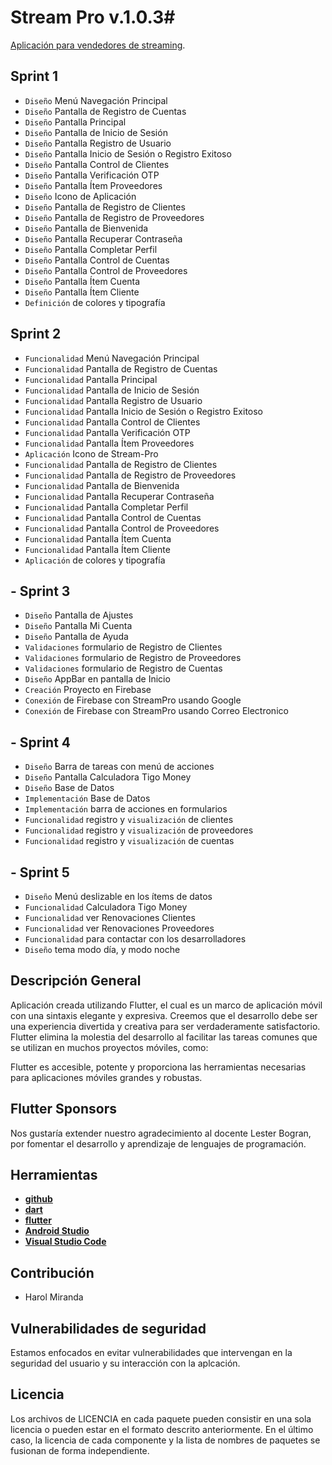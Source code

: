 
# Stream Pro v.1.0.3#
[Aplicación para vendedores de streaming](https://github.com/HarolMirandaDev/Stream-Pro).

## Sprint 1
- `Diseño` Menú Navegación Principal
- `Diseño` Pantalla de Registro de Cuentas
- `Diseño` Pantalla Principal
- `Diseño` Pantalla de Inicio de Sesión
- `Diseño` Pantalla Registro de Usuario
- `Diseño` Pantalla Inicio de Sesión o Registro Exitoso
- `Diseño` Pantalla Control de Clientes
- `Diseño` Pantalla Verificación OTP
- `Diseño` Pantalla Ítem Proveedores
- `Diseño` Icono de Aplicación
- `Diseño` Pantalla de Registro de Clientes
- `Diseño` Pantalla de Registro de Proveedores
- `Diseño` Pantalla de Bienvenida
- `Diseño` Pantalla Recuperar Contraseña
- `Diseño` Pantalla Completar Perfil
- `Diseño` Pantalla Control de Cuentas
- `Diseño` Pantalla Control de Proveedores
- `Diseño` Pantalla Ítem Cuenta
- `Diseño` Pantalla Ítem Cliente
- `Definición` de colores y tipografía

## Sprint 2
- `Funcionalidad` Menú Navegación Principal
- `Funcionalidad` Pantalla de Registro de Cuentas
- `Funcionalidad` Pantalla Principal
- `Funcionalidad` Pantalla de Inicio de Sesión
- `Funcionalidad` Pantalla Registro de Usuario
- `Funcionalidad` Pantalla Inicio de Sesión o Registro Exitoso
- `Funcionalidad` Pantalla Control de Clientes
- `Funcionalidad` Pantalla Verificación OTP
- `Funcionalidad` Pantalla Ítem Proveedores
- `Aplicación` Icono de Stream-Pro
- `Funcionalidad` Pantalla de Registro de Clientes
- `Funcionalidad` Pantalla de Registro de Proveedores
- `Funcionalidad` Pantalla de Bienvenida
- `Funcionalidad` Pantalla Recuperar Contraseña
- `Funcionalidad` Pantalla Completar Perfil
- `Funcionalidad` Pantalla Control de Cuentas
- `Funcionalidad` Pantalla Control de Proveedores
- `Funcionalidad` Pantalla Ítem Cuenta
- `Funcionalidad` Pantalla Ítem Cliente
- `Aplicación` de colores y tipografía

## - Sprint 3
- `Diseño` Pantalla de Ajustes
- `Diseño` Pantalla Mi Cuenta
- `Diseño` Pantalla de Ayuda
- `Validaciones` formulario de Registro de Clientes
- `Validaciones` formulario de Registro de Proveedores
- `Validaciones` formulario de Registro de Cuentas
- `Diseño` AppBar en pantalla de Inicio
- `Creación` Proyecto en Firebase
- `Conexión` de Firebase con StreamPro usando Google
- `Conexión` de Firebase con StreamPro usando Correo Electronico

## - Sprint 4
- `Diseño` Barra de tareas con menú de acciones
- `Diseño` Pantalla Calculadora Tigo Money
- `Diseño` Base de Datos
- `Implementación` Base de Datos
- `Implementación` barra de acciones en formularios
- `Funcionalidad` registro y `visualización` de clientes
- `Funcionalidad` registro y `visualización` de proveedores
- `Funcionalidad` registro y `visualización` de cuentas

## - Sprint 5
- `Diseño` Menú deslizable en los ítems de datos
- `Funcionalidad` Calculadora Tigo Money
- `Funcionalidad` ver Renovaciones Clientes
- `Funcionalidad` ver Renovaciones Proveedores
- `Funcionalidad` para contactar con los desarrolladores
- `Diseño` tema modo día, y modo noche

## Descripción General
Aplicación creada utilizando Flutter, el cual es un marco de aplicación móvil con una sintaxis elegante y expresiva. Creemos que el desarrollo debe ser una experiencia divertida y creativa para ser verdaderamente satisfactorio. Flutter elimina la molestia del desarrollo al facilitar las tareas comunes que se utilizan en muchos proyectos móviles, como:

Flutter es accesible, potente y proporciona las herramientas necesarias para aplicaciones móviles grandes y robustas.

## Flutter Sponsors
Nos gustaría extender nuestro agradecimiento al docente Lester Bogran, por fomentar el desarrollo y aprendizaje de lenguajes de programación.

## Herramientas
- **[github](https://github.com/)**
- **[dart](https://dart.dev/)**
- **[flutter](https://flutter.dev/)**
- **[Android Studio](https://redirector.gvt1.com/edgedl/android/studio/install/4.1.2.0/android-studio-ide-201.7042882-windows.exe)**
- **[Visual Studio Code](https://code.visualstudio.com/docs/?dv=win)**

## Contribución
- Harol Miranda

## Vulnerabilidades de seguridad
Estamos enfocados en evitar vulnerabilidades que intervengan en la seguridad del usuario y su interacción con la aplcación.

## Licencia
Los archivos de LICENCIA en cada paquete pueden consistir en una sola licencia o pueden estar en el formato descrito anteriormente. En el último caso, la licencia de cada componente y la lista de nombres de paquetes se fusionan de forma independiente.